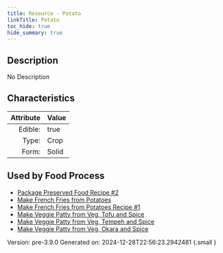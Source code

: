 ```yaml
---
title: Resource - Potato
linkTitle: Potato
toc_hide: true
hide_summary: true
---
```


## Description
No Description

## Characteristics

| Attribute      | Value |
|--------:|:------|
|Edible:|true|
|Type:|Crop|
|Form:|Solid|
 



    
## Used by Food Process

- [Package Preserved Food Recipe #2](/docs/definitions/food/package-preserved-food-recipe--2)
- [Make French Fries from Potatoes](/docs/definitions/food/make-french-fries-from-potatoes)
- [Make French Fries from Potatoes Recipe #1](/docs/definitions/food/make-french-fries-from-potatoes-recipe--1)
- [Make Veggie Patty from Veg, Tofu and Spice](/docs/definitions/food/make-veggie-patty-from-veg--tofu-and-spice)
- [Make Veggie Patty from Veg, Tempeh and Spice](/docs/definitions/food/make-veggie-patty-from-veg--tempeh-and-spice)
- [Make Veggie Patty from Veg, Okara and Spice](/docs/definitions/food/make-veggie-patty-from-veg--okara-and-spice)


Version: pre-3.9.0 Generated on: 2024-12-28T22:56:23.2942481
{.small }
